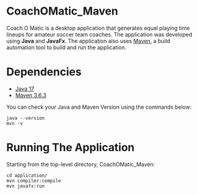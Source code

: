 # CoachOMatic_Maven
Coach O Matic is a desktop application that generates equal playing time lineups for amateur soccer team coaches. The application was developed using **Java** and **JavaFx**. The application also uses [Maven](https://maven.apache.org/what-is-maven.html), a build automation tool to build and run the application. 

# Dependencies
- [Java 17](https://www.oracle.com/ca-en/java/technologies/downloads/#java17)
- [Maven 3.6.3](https://archive.apache.org/dist/maven/maven-3/)   

You can check your Java and Maven Version using the commands below:   
```
java --version
mvn -v
```
# Running The Application
Starting from the top-level directory, CoachOMatic_Maven:   
```
cd application/
mvn compiler:compile 
mvn javafx:run
```
